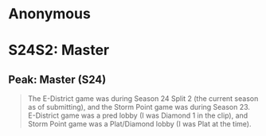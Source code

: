# Anonymous

# S24S2: Master

## Peak: Master (S24)

>The E-District game was during Season 24 Split 2 (the current season as of submitting), and the Storm Point game was during Season 23. E-District game was a pred lobby (I was Diamond 1 in the clip), and Storm Point game was a Plat/Diamond lobby (I was Plat at the time).